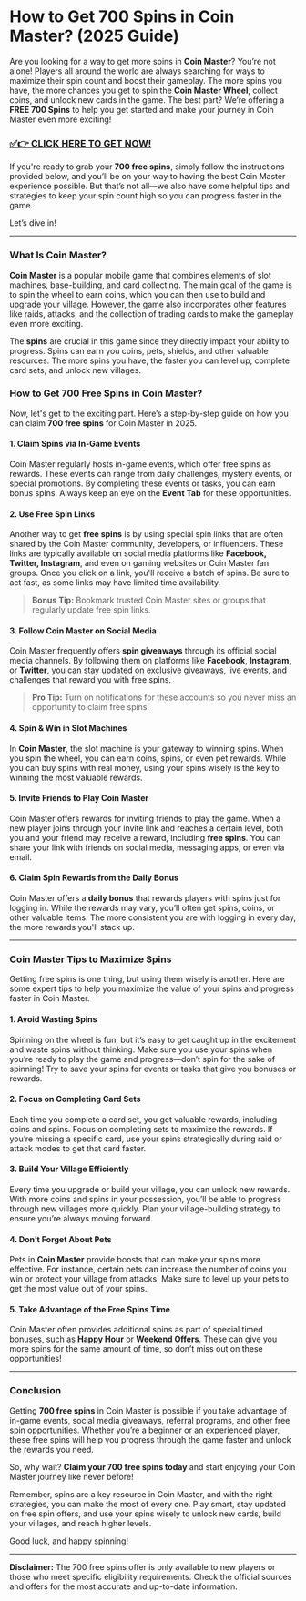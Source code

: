 # How to Get 700 Spins in Coin Master? (2025 Guide)

Are you looking for a way to get more spins in **Coin Master**? You’re not alone! Players all around the world are always searching for ways to maximize their spin count and boost their gameplay. The more spins you have, the more chances you get to spin the **Coin Master Wheel**, collect coins, and unlock new cards in the game. The best part? We’re offering a **FREE 700 Spins** to help you get started and make your journey in Coin Master even more exciting!

### [✅👉 CLICK HERE TO GET NOW!](https://freerewards.xyz/coin/master/)

If you're ready to grab your **700 free spins**, simply follow the instructions provided below, and you’ll be on your way to having the best Coin Master experience possible. But that’s not all—we also have some helpful tips and strategies to keep your spin count high so you can progress faster in the game.

Let’s dive in!

---

### What Is Coin Master?

**Coin Master** is a popular mobile game that combines elements of slot machines, base-building, and card collecting. The main goal of the game is to spin the wheel to earn coins, which you can then use to build and upgrade your village. However, the game also incorporates other features like raids, attacks, and the collection of trading cards to make the gameplay even more exciting.

The **spins** are crucial in this game since they directly impact your ability to progress. Spins can earn you coins, pets, shields, and other valuable resources. The more spins you have, the faster you can level up, complete card sets, and unlock new villages.

### How to Get 700 Free Spins in Coin Master?

Now, let's get to the exciting part. Here’s a step-by-step guide on how you can claim **700 free spins** for Coin Master in 2025.

#### 1. **Claim Spins via In-Game Events**
Coin Master regularly hosts in-game events, which offer free spins as rewards. These events can range from daily challenges, mystery events, or special promotions. By completing these events or tasks, you can earn bonus spins. Always keep an eye on the **Event Tab** for these opportunities.

#### 2. **Use Free Spin Links**
Another way to get **free spins** is by using special spin links that are often shared by the Coin Master community, developers, or influencers. These links are typically available on social media platforms like **Facebook, Twitter, Instagram**, and even on gaming websites or Coin Master fan groups. Once you click on a link, you'll receive a batch of spins. Be sure to act fast, as some links may have limited time availability.

> **Bonus Tip:** Bookmark trusted Coin Master sites or groups that regularly update free spin links.

#### 3. **Follow Coin Master on Social Media**
Coin Master frequently offers **spin giveaways** through its official social media channels. By following them on platforms like **Facebook**, **Instagram**, or **Twitter**, you can stay updated on exclusive giveaways, live events, and challenges that reward you with free spins.

> **Pro Tip:** Turn on notifications for these accounts so you never miss an opportunity to claim free spins.

#### 4. **Spin & Win in Slot Machines**
In **Coin Master**, the slot machine is your gateway to winning spins. When you spin the wheel, you can earn coins, spins, or even pet rewards. While you can buy spins with real money, using your spins wisely is the key to winning the most valuable rewards.

#### 5. **Invite Friends to Play Coin Master**
Coin Master offers rewards for inviting friends to play the game. When a new player joins through your invite link and reaches a certain level, both you and your friend may receive a reward, including **free spins**. You can share your link with friends on social media, messaging apps, or even via email.

#### 6. **Claim Spin Rewards from the Daily Bonus**
Coin Master offers a **daily bonus** that rewards players with spins just for logging in. While the rewards may vary, you’ll often get spins, coins, or other valuable items. The more consistent you are with logging in every day, the more rewards you'll stack up.

---

### Coin Master Tips to Maximize Spins

Getting free spins is one thing, but using them wisely is another. Here are some expert tips to help you maximize the value of your spins and progress faster in Coin Master.

#### 1. **Avoid Wasting Spins**
Spinning on the wheel is fun, but it’s easy to get caught up in the excitement and waste spins without thinking. Make sure you use your spins when you’re ready to play the game and progress—don’t spin for the sake of spinning! Try to save your spins for events or tasks that give you bonuses or rewards.

#### 2. **Focus on Completing Card Sets**
Each time you complete a card set, you get valuable rewards, including coins and spins. Focus on completing sets to maximize the rewards. If you’re missing a specific card, use your spins strategically during raid or attack modes to get that card faster.

#### 3. **Build Your Village Efficiently**
Every time you upgrade or build your village, you can unlock new rewards. With more coins and spins in your possession, you’ll be able to progress through new villages more quickly. Plan your village-building strategy to ensure you’re always moving forward.

#### 4. **Don’t Forget About Pets**
Pets in **Coin Master** provide boosts that can make your spins more effective. For instance, certain pets can increase the number of coins you win or protect your village from attacks. Make sure to level up your pets to get the most value out of your spins.

#### 5. **Take Advantage of the Free Spins Time**
Coin Master often provides additional spins as part of special timed bonuses, such as **Happy Hour** or **Weekend Offers**. These can give you more spins for the same amount of time, so don’t miss out on these opportunities!

---

### Conclusion

Getting **700 free spins** in Coin Master is possible if you take advantage of in-game events, social media giveaways, referral programs, and other free spin opportunities. Whether you’re a beginner or an experienced player, these free spins will help you progress through the game faster and unlock the rewards you need.

So, why wait? **Claim your 700 free spins today** and start enjoying your Coin Master journey like never before!

Remember, spins are a key resource in Coin Master, and with the right strategies, you can make the most of every one. Play smart, stay updated on free spin offers, and use your spins wisely to unlock new cards, build your villages, and reach higher levels.

Good luck, and happy spinning!

---

**Disclaimer:** The 700 free spins offer is only available to new players or those who meet specific eligibility requirements. Check the official sources and offers for the most accurate and up-to-date information.
